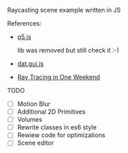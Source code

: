 Raycasting scene example written in JS

References:

-  [p5.js](https://p5js.org/)

   lib was removed but still check it :-)

-  [dat.gui.js](https://github.com/dataarts/dat.gui/tree/master)
-  [Ray Tracing in One Weekend](https://raytracing.github.io/)

TODO

-  [ ] Motion Blur
-  [ ] Additional 2D Primitives
-  [ ] Volumes
-  [ ] Rewrite classes in es6 style
-  [ ] Rewiew code for optimizations
-  [ ] Scene editor
